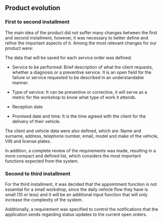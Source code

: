 
## Product evolution

### First to second installment

The main idea of the product did not suffer many changes between the first and second installment, however, it was necessary to better define and refine the important aspects of it. Among the most relevant changes for our product were:

The data that will be saved for each service order was defined:

-   Service to be performed: Brief description of what the client requests, whether a diagnosis or a preventive service. It is an open field for the failure or service requested to be described in an understandable manner.
    
-   Type of service: It can be preventive or corrective, it will serve as a metric for the workshop to know what type of work it attends.
    
-   Reception date
    
-   Promised date and time: It is the time agreed with the client for the delivery of their vehicle.
    

The client and vehicle data were also defined, which are: Name and surname, address, telephone number, email, model and make of the vehicle, VIN and license plates.

In addition, a complete review of the requirements was made, resulting in a more compact and defined list, which considers the most important functions expected from the system.

### Second to third installment

For the third installment, it was decided that the appointment function is not essential for a small workshop, since the daily vehicle flow they have is small (10 or less) and it will be an additional input function that will only increase the complexity of the system.  
  
Additionally, a requirement was specified to control the notifications that the application sends regarding status updates to the current open orders.

